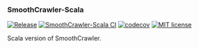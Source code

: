 ### SmoothCrawler-Scala

[![Release](https://img.shields.io/github/release/Chisanan232/SmoothCrawler-Scala.svg?label=Release&logo=github)](https://github.com/Chisanan232/SmoothCrawler-Scala/releases)
[![SmoothCrawler-Scala CI](https://github.com/Chisanan232/SmoothCrawler-Scala/actions/workflows/ci-cd.yaml/badge.svg)](https://github.com/Chisanan232/SmoothCrawler-Scala/actions/workflows/ci-cd.yaml)
[![codecov](https://codecov.io/gh/Chisanan232/SmoothCrawler-Scala/branch/develop/graph/badge.svg?token=L53O8YRBHX)](https://codecov.io/gh/Chisanan232/SmoothCrawler-Scala)
[![MIT license](https://img.shields.io/badge/License-MIT-blue.svg)](https://lbesson.mit-license.org/)

Scala version of SmoothCrawler.
